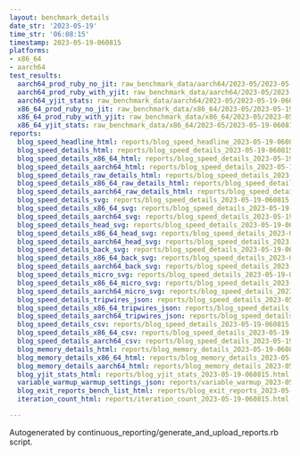 ```yaml
---
layout: benchmark_details
date_str: '2023-05-19'
time_str: '06:08:15'
timestamp: 2023-05-19-060815
platforms:
- x86_64
- aarch64
test_results:
  aarch64_prod_ruby_no_jit: raw_benchmark_data/aarch64/2023-05/2023-05-19-060815_basic_benchmark_aarch64_prod_ruby_no_jit.json
  aarch64_prod_ruby_with_yjit: raw_benchmark_data/aarch64/2023-05/2023-05-19-060815_basic_benchmark_aarch64_prod_ruby_with_yjit.json
  aarch64_yjit_stats: raw_benchmark_data/aarch64/2023-05/2023-05-19-060815_basic_benchmark_aarch64_yjit_stats.json
  x86_64_prod_ruby_no_jit: raw_benchmark_data/x86_64/2023-05/2023-05-19-060815_basic_benchmark_x86_64_prod_ruby_no_jit.json
  x86_64_prod_ruby_with_yjit: raw_benchmark_data/x86_64/2023-05/2023-05-19-060815_basic_benchmark_x86_64_prod_ruby_with_yjit.json
  x86_64_yjit_stats: raw_benchmark_data/x86_64/2023-05/2023-05-19-060815_basic_benchmark_x86_64_yjit_stats.json
reports:
  blog_speed_headline_html: reports/blog_speed_headline_2023-05-19-060815.html
  blog_speed_details_html: reports/blog_speed_details_2023-05-19-060815.html
  blog_speed_details_x86_64_html: reports/blog_speed_details_2023-05-19-060815.x86_64.html
  blog_speed_details_aarch64_html: reports/blog_speed_details_2023-05-19-060815.aarch64.html
  blog_speed_details_raw_details_html: reports/blog_speed_details_2023-05-19-060815.raw_details.html
  blog_speed_details_x86_64_raw_details_html: reports/blog_speed_details_2023-05-19-060815.x86_64.raw_details.html
  blog_speed_details_aarch64_raw_details_html: reports/blog_speed_details_2023-05-19-060815.aarch64.raw_details.html
  blog_speed_details_svg: reports/blog_speed_details_2023-05-19-060815.svg
  blog_speed_details_x86_64_svg: reports/blog_speed_details_2023-05-19-060815.x86_64.svg
  blog_speed_details_aarch64_svg: reports/blog_speed_details_2023-05-19-060815.aarch64.svg
  blog_speed_details_head_svg: reports/blog_speed_details_2023-05-19-060815.head.svg
  blog_speed_details_x86_64_head_svg: reports/blog_speed_details_2023-05-19-060815.x86_64.head.svg
  blog_speed_details_aarch64_head_svg: reports/blog_speed_details_2023-05-19-060815.aarch64.head.svg
  blog_speed_details_back_svg: reports/blog_speed_details_2023-05-19-060815.back.svg
  blog_speed_details_x86_64_back_svg: reports/blog_speed_details_2023-05-19-060815.x86_64.back.svg
  blog_speed_details_aarch64_back_svg: reports/blog_speed_details_2023-05-19-060815.aarch64.back.svg
  blog_speed_details_micro_svg: reports/blog_speed_details_2023-05-19-060815.micro.svg
  blog_speed_details_x86_64_micro_svg: reports/blog_speed_details_2023-05-19-060815.x86_64.micro.svg
  blog_speed_details_aarch64_micro_svg: reports/blog_speed_details_2023-05-19-060815.aarch64.micro.svg
  blog_speed_details_tripwires_json: reports/blog_speed_details_2023-05-19-060815.tripwires.json
  blog_speed_details_x86_64_tripwires_json: reports/blog_speed_details_2023-05-19-060815.x86_64.tripwires.json
  blog_speed_details_aarch64_tripwires_json: reports/blog_speed_details_2023-05-19-060815.aarch64.tripwires.json
  blog_speed_details_csv: reports/blog_speed_details_2023-05-19-060815.csv
  blog_speed_details_x86_64_csv: reports/blog_speed_details_2023-05-19-060815.x86_64.csv
  blog_speed_details_aarch64_csv: reports/blog_speed_details_2023-05-19-060815.aarch64.csv
  blog_memory_details_html: reports/blog_memory_details_2023-05-19-060815.html
  blog_memory_details_x86_64_html: reports/blog_memory_details_2023-05-19-060815.x86_64.html
  blog_memory_details_aarch64_html: reports/blog_memory_details_2023-05-19-060815.aarch64.html
  blog_yjit_stats_html: reports/blog_yjit_stats_2023-05-19-060815.html
  variable_warmup_warmup_settings_json: reports/variable_warmup_2023-05-19-060815.warmup_settings.json
  blog_exit_reports_bench_list_html: reports/blog_exit_reports_2023-05-19-060815.bench_list.html
  iteration_count_html: reports/iteration_count_2023-05-19-060815.html

---
```

Autogenerated by continuous_reporting/generate_and_upload_reports.rb script.
